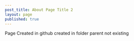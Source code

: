 ```yaml
---
post_title: About Page Title 2
layout: page
published: true
---
```

Page Created in github created in folder parent not existing